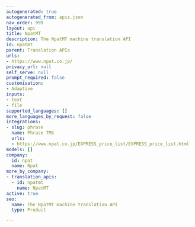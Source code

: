 ```yaml
---
autogenerated: true
autogenerated_from: apis.json
nav_order: 999
layout: api
title: NpatMT
description: The NpatMT machine translation API
id: npatmt
parent: Translation APIs
urls:
- https://www.npat.co.jp/
privacy_url: null
self_serve: null
prompt_required: false
customisation:
- Adaptive
inputs:
- text
- file
supported_languages: []
more_languages_by_request: false
integrations:
- slug: phrase
  name: Phrase TMS
  urls:
  - https://www.npat.co.jp/EXPRESS_price_list/EXPRESS_price_list.html
models: []
company:
  id: npat
  name: Npat
more_by_company:
- translation_apis:
  - id: npatmt
    name: NpatMT
active: true
seo:
  name: The NpatMT machine translation API
  type: Product

---
```


